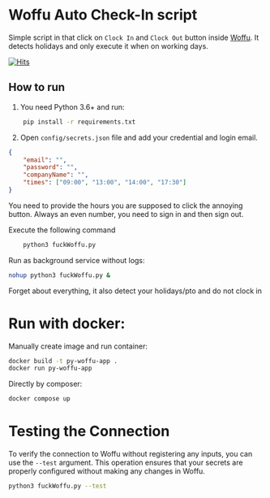 # Woffu Auto Check-In script

Simple script in that click on `Clock In` and `Clock Out` button inside [Woffu](https://www.woffu.com/en). It detects holidays and only execute it when on working days.

[![Hits](https://hits.seeyoufarm.com/api/count/incr/badge.svg?url=https%3A%2F%2Fgithub.com%2FRarceD%2FFuckWoffu&count_bg=%2379C83D&title_bg=%23555555&icon=&icon_color=%23E7E7E7&title=Hits%3A&edge_flat=false)](https://hits.seeyoufarm.com)

## How to run

1. You need Python 3.6+ and run:
```bash
    pip install -r requirements.txt
```
2. Open `config/secrets.json` file and add your credential and login email.

```json
{
    "email": "",
    "password": "",
    "companyName": "",
    "times": ["09:00", "13:00", "14:00", "17:30"]
}
```
You need to provide the hours you are supposed to click the annoying button. Always an even number, you need to sign in and then sign out.

Execute the following command
```bash
    python3 fuckWoffu.py
```

Run as background service without logs:
```bash
nohup python3 fuckWoffu.py &
```

Forget about everything, it also detect your holidays/pto and do not clock in

# Run with docker:

Manually create image and run container:
```sh
docker build -t py-woffu-app .
docker run py-woffu-app
```

Directly by composer:
```sh
docker compose up
```

# Testing the Connection

To verify the connection to Woffu without registering any inputs, you can use the `--test` argument. This operation ensures that your secrets are properly configured without making any changes in Woffu.

```bash
python3 fuckWoffu.py --test
```

